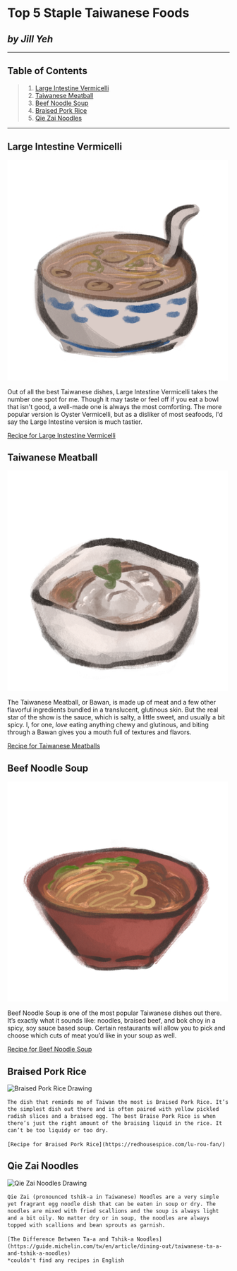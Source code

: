 # Top 5 Staple Taiwanese Foods

## *by Jill Yeh*

***

## Table of Contents

>  1. <a href="#Large Intestine Vermicelli">Large Intestine Vermicelli</a>
>  2. <a href="#Taiwanese Meatball">Taiwanese Meatball</a>
>  3. <a href="#Beef Noodle Soup">Beef Noodle Soup</a>
>  4. <a href="#Braised Pork Rice">Braised Pork Rice</a>
>  5. <a href="#Qie Zai Noodles">Qie Zai Noodles</a>


***

 <h2> <a id="Large Intestine Vermicelli"> Large Intestine Vermicelli </a> </h2>
  
 <img src="LargeIntestineVermicelli.png" alt="Large Intestine Vermicelli Drawing" width="500" height="500">
  
  Out of all the best Taiwanese dishes, Large Intestine Vermicelli takes the number one spot for me. Though it may taste or feel off if you eat a bowl that isn't good, a well-made one is always the most comforting. The more popular version is Oyster Vermicelli, but as a disliker of most seafoods, I'd say the Large Intestine version is much tastier.
  
  [Recipe for Large Instestine Vermicelli](http://www.eatinginabox.com/2015/03/da-chang-mian-xian-streetfood-challenge.html)
  

 <h2> <a id="Taiwanese Meatball"> Taiwanese Meatball </a> </h2>

   <img src="bawan.png" alt="Taiwanese Meatball Drawing" width="500" height="500">

   The Taiwanese Meatball, or Bawan, is made up of meat and a few other flavorful ingredients bundled in a translucent, glutinous skin. But the real star of the show is the sauce, which is salty, a little sweet, and usually a bit spicy. I, for one, *love* eating anything chewy and glutinous, and biting through a Bawan gives you a mouth full of textures and flavors.

[Recipe for Taiwanese Meatballs](https://pengskitchen.blogspot.com/2014/08/taiwanese-meatballs-bawan.html)


 <h2> <a id="Beef Noodle Soup"> Beef Noodle Soup </a> </h2>

   <img src="Beefnoodlesoup.png" alt="Beef Noodle Soup Drawing" width="500" height="500">
   
   Beef Noodle Soup is one of the most popular Taiwanese dishes out there. It’s exactly what it sounds like: noodles, braised beef, and bok choy in a spicy, soy sauce based soup. Certain restaurants will allow you to pick and choose which cuts of meat you’d like in your soup as well.

   [Recipe for Beef Noodle Soup](https://www.foodandwine.com/taiwanese-beef-noodle-soup-7092445)

 <h2> <a id="Braised Pork Rice"> Braised Pork Rice </a> </h2>

   <img src="" alt="Braised Pork Rice Drawing" width="500" height="500">

    The dish that reminds me of Taiwan the most is Braised Pork Rice. It’s the simplest dish out there and is often paired with yellow pickled radish slices and a braised egg. The best Braise Pork Rice is when there’s just the right amount of the braising liquid in the rice. It can’t be too liquidy or too dry.

    [Recipe for Braised Pork Rice](https://redhousespice.com/lu-rou-fan/)

 <h2> <a id="Qie Zai Noodles"> Qie Zai Noodles </a> </h2>
 
<img src="" alt="Qie Zai Noodles Drawing" width="500" height="500">

    Qie Zai (pronounced tshik-a in Taiwanese) Noodles are a very simple yet fragrant egg noodle dish that can be eaten in soup or dry. The noodles are mixed with fried scallions and the soup is always light and a bit oily. No matter dry or in soup, the noodles are always topped with scallions and bean sprouts as garnish.

    [The Difference Between Ta-a and Tshik-a Noodles](https://guide.michelin.com/tw/en/article/dining-out/taiwanese-ta-a-and-tshik-a-noodles)
    *couldn't find any recipes in English

